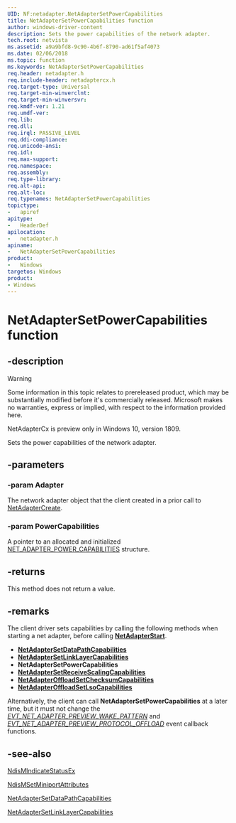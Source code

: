 ```yaml
---
UID: NF:netadapter.NetAdapterSetPowerCapabilities
title: NetAdapterSetPowerCapabilities function
author: windows-driver-content
description: Sets the power capabilities of the network adapter.
tech.root: netvista
ms.assetid: a9a9bfd8-9c90-4b6f-8790-ad61f5af4073
ms.date: 02/06/2018
ms.topic: function
ms.keywords: NetAdapterSetPowerCapabilities
req.header: netadapter.h
req.include-header: netadaptercx.h
req.target-type: Universal
req.target-min-winverclnt:
req.target-min-winversvr:
req.kmdf-ver: 1.21
req.umdf-ver:
req.lib:
req.dll:
req.irql: PASSIVE_LEVEL
req.ddi-compliance:
req.unicode-ansi:
req.idl:
req.max-support:
req.namespace:
req.assembly:
req.type-library: 
req.alt-api:
req.alt-loc:
req.typenames: NetAdapterSetPowerCapabilities
topictype: 
-	apiref
apitype: 
-	HeaderDef
apilocation: 
-	netadapter.h
apiname: 
-	NetAdapterSetPowerCapabilities
product:
-	Windows
targetos: Windows
product:
- Windows
---
```


# NetAdapterSetPowerCapabilities function


## -description

> [!WARNING]
> Some information in this topic relates to prereleased product, which may be substantially modified before it's commercially released. Microsoft makes no warranties, express or implied, with respect to the information provided here.
>
> NetAdapterCx is preview only in Windows 10, version 1809.

Sets the power capabilities of the network adapter.

## -parameters

### -param Adapter
The network adapter object that the client created in a prior call to [NetAdapterCreate](nf-netadapter-netadaptercreate.md).

### -param PowerCapabilities
A pointer to an allocated and initialized [NET_ADAPTER_POWER_CAPABILITIES](ns-netadapter-_net_adapter_power_capabilities.md) structure.

## -returns
This method does not return a value.

## -remarks

The client driver sets capabilities by calling the following methods when starting a net adapter, before calling [**NetAdapterStart**](nf-netadapter-netadapterstart.md).

- [**NetAdapterSetDataPathCapabilities**](nf-netadapter-netadaptersetdatapathcapabilities.md)
- [**NetAdapterSetLinkLayerCapabilities**](nf-netadapter-netadaptersetlinklayercapabilities.md)
- **NetAdapterSetPowerCapabilities**
- [**NetAdapterSetReceiveScalingCapabilities**](../netreceivescaling/nf-netreceivescaling-netadaptersetreceivescalingcapabilities.md)
- [**NetAdapterOffloadSetChecksumCapabilities**](nf-netadapter-netadapteroffloadsetchecksumcapabilities.md)
- [**NetAdapterOffloadSetLsoCapabilities**](nf-netadapter-netadapteroffloadsetlsocapabilities.md)

Alternatively, the client can call **NetAdapterSetPowerCapabilities** at a later time, but it must not change the *[EVT_NET_ADAPTER_PREVIEW_WAKE_PATTERN](nc-netadapter-evt_net_adapter_preview_wake_pattern.md)* and *[EVT_NET_ADAPTER_PREVIEW_PROTOCOL_OFFLOAD](nc-netadapter-evt_net_adapter_preview_protocol_offload.md)* event callback functions.

## -see-also

[NdisMIndicateStatusEx](../ndis/nf-ndis-ndismindicatestatusex.md)

[NdisMSetMiniportAttributes](../ndis/nf-ndis-ndismsetminiportattributes.md)

[NetAdapterSetDataPathCapabilities](nf-netadapter-netadaptersetdatapathcapabilities.md)

[NetAdapterSetLinkLayerCapabilities](nf-netadapter-netadaptersetlinklayercapabilities.md)
